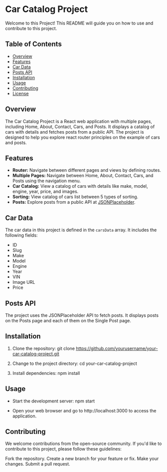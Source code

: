 # Car Catalog Project

Welcome to this Project!
This README will guide you on how to use and contribute to this project.

## Table of Contents

- [Overview](#overview)
- [Features](#features)
- [Car Data](#car-data)
- [Posts API](#posts-api)
- [Installation](#installation)
- [Usage](#usage)
- [Contributing](#contributing)
- [License](#license)

## Overview

The Car Catalog Project is a React web application with multiple pages, including Home, About, Contact, Cars, and Posts.
It displays a catalog of cars with details and fetches posts from a public API.
The project is designed to help you explore react router principles on the example of cars and posts.

## Features

- **Router:** Navigate between different pages and views by defining routes.
- **Multiple Pages:** Navigate between Home, About, Contact, Cars, and Posts using the navigation menu.
- **Car Catalog:** View a catalog of cars with details like make, model, engine, year, price, and images.
- **Sorting:** View catalog of cars list between 5 types of sorting.
- **Posts:** Explore posts from a public API at [JSONPlaceholder](https://jsonplaceholder.typicode.com/posts).

## Car Data

The car data in this project is defined in the `carsData` array. It includes the following fields:

- ID
- Slug
- Make
- Model
- Engine
- Year
- VIN
- Image URL
- Price

## Posts API

The project uses the JSONPlaceholder API to fetch posts.
It displays posts on the Posts page and each of them on the Single Post page.

## Installation

1. Clone the repository:
   git clone https://github.com/yourusername/your-car-catalog-project.git

2. Change to the project directory:
   cd your-car-catalog-project

3. Install dependencies:
   npm install

## Usage

- Start the development server:
  npm start

- Open your web browser and go to http://localhost:3000 to access the application.

## Contributing

We welcome contributions from the open-source community.
If you'd like to contribute to this project, please follow these guidelines:

Fork the repository.
Create a new branch for your feature or fix.
Make your changes.
Submit a pull request.
